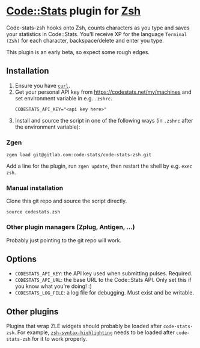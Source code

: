 # [Code::Stats](https://codestats.net/) plugin for [Zsh](http://www.zsh.org/)

Code-stats-zsh hooks onto Zsh, counts characters as you type and saves your statistics in Code::Stats. You'll receive XP for the language `Terminal (Zsh)` for each character, backspace/delete and enter you type.

This plugin is an early beta, so expect some rough edges.

## Installation

1. Ensure you have [`curl`](https://curl.haxx.se/).
1. Get your personal API key from https://codestats.net/my/machines and set environment variable in e.g. `.zshrc`.
    ```
    CODESTATS_API_KEY="<api key here>"
    ```
1. Install and source the script in one of the following ways (in `.zshrc` after the environment variable):

### Zgen

```
zgen load git@gitlab.com:code-stats/code-stats-zsh.git
```

Add a line for the plugin, run `zgen update`, then restart the shell by e.g. `exec zsh`.

### Manual installation

Clone this git repo and source the script directly.

```
source codestats.zsh
```

### Other plugin managers (Zplug, Antigen, ...)

Probably just pointing to the git repo will work.


## Options

- `CODESTATS_API_KEY`: the API key used when submitting pulses. Required.
- `CODESTATS_API_URL`: the base URL to the Code::Stats API. Only set this if you know what you're doing! :)
- `CODESTATS_LOG_FILE`: a log file for debugging. Must exist and be writable.

## Other plugins

Plugins that wrap ZLE widgets should probably be loaded after `code-stats-zsh`. For example, [`zsh-syntax-highlighting`](https://github.com/zsh-users/zsh-syntax-highlighting) needs to be loaded after `code-stats-zsh` for it to work properly.

